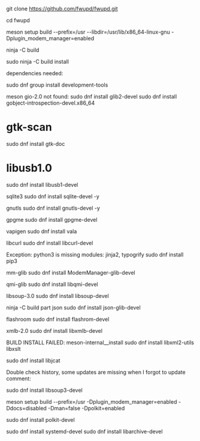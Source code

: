 


git clone https://github.com/fwupd/fwupd.git

cd fwupd

meson setup build --prefix=/usr --libdir=/usr/lib/x86_64-linux-gnu -Dplugin_modem_manager=enabled

ninja -C build

sudo ninja -C build install



dependencies needed:

sudo dnf group install development-tools

meson
gio-2.0 not found:
sudo dnf install glib2-devel
sudo dnf install gobject-introspection-devel.x86_64

# gtk-scan
sudo dnf install gtk-doc

# libusb1.0
sudo dnf install libusb1-devel

sqlite3
sudo dnf install sqlite-devel -y

gnutls
sudo dnf install gnutls-devel -y

gpgme
sudo dnf install gpgme-devel

vapigen
sudo dnf install vala

libcurl
sudo dnf install libcurl-devel

Exception: python3 is missing modules: jinja2, typogrify
sudo dnf install pip3

mm-glib
sudo dnf install ModemManager-glib-devel

qmi-glib
sudo dnf install libqmi-devel

libsoup-3.0
sudo dnf install libsoup-devel

ninja -C build part
json
sudo dnf install json-glib-devel

flashroom
sudo dnf install flashrom-devel

xmlb-2.0
sudo dnf install libxmlb-devel

BUILD INSTALL
FAILED: meson-internal__install
sudo dnf install libxml2-utils libxslt

sudo dnf install libjcat

Double check history,
some updates are missing when I forgot to update comment:

sudo dnf install libsoup3-devel

meson setup build --prefix=/usr -Dplugin_modem_manager=enabled -Ddocs=disabled -Dman=false -Dpolkit=enabled

sudo dnf install polkit-devel

sudo dnf install systemd-devel
sudo dnf install libarchive-devel




